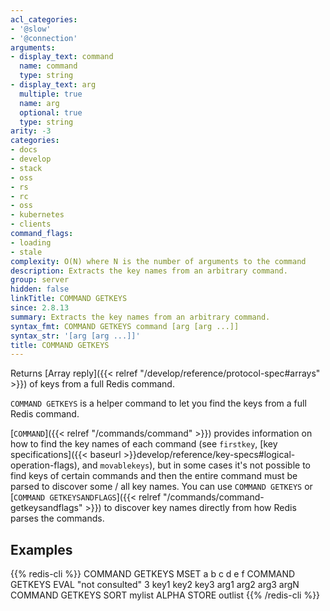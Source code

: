 ```yaml
---
acl_categories:
- '@slow'
- '@connection'
arguments:
- display_text: command
  name: command
  type: string
- display_text: arg
  multiple: true
  name: arg
  optional: true
  type: string
arity: -3
categories:
- docs
- develop
- stack
- oss
- rs
- rc
- oss
- kubernetes
- clients
command_flags:
- loading
- stale
complexity: O(N) where N is the number of arguments to the command
description: Extracts the key names from an arbitrary command.
group: server
hidden: false
linkTitle: COMMAND GETKEYS
since: 2.8.13
summary: Extracts the key names from an arbitrary command.
syntax_fmt: COMMAND GETKEYS command [arg [arg ...]]
syntax_str: '[arg [arg ...]]'
title: COMMAND GETKEYS
---
```

Returns [Array reply]({{< relref "/develop/reference/protocol-spec#arrays" >}}) of keys from a full Redis command.

`COMMAND GETKEYS` is a helper command to let you find the keys
from a full Redis command.

[`COMMAND`]({{< relref "/commands/command" >}}) provides information on how to find the key names of each command (see `firstkey`, [key specifications]({{< baseurl >}}develop/reference/key-specs#logical-operation-flags), and `movablekeys`),
but in some cases it's not possible to find keys of certain commands and then the entire command must be parsed to discover some / all key names.
You can use `COMMAND GETKEYS` or [`COMMAND GETKEYSANDFLAGS`]({{< relref "/commands/command-getkeysandflags" >}}) to discover key names directly from how Redis parses the commands.

## Examples

{{% redis-cli %}}
COMMAND GETKEYS MSET a b c d e f
COMMAND GETKEYS EVAL "not consulted" 3 key1 key2 key3 arg1 arg2 arg3 argN
COMMAND GETKEYS SORT mylist ALPHA STORE outlist
{{% /redis-cli %}}

